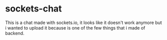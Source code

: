 # sockets-chat
This is a chat made with sockets.io, it looks like it doesn't work anymore but i wanted to upload it because is one of the few things that i made of backend.
